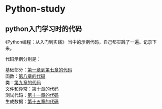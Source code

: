 # Python-study
## python入门学习时的代码

《Python编程：从入门到实践》 当中的示例代码，自己都实践了一遍。记录下来。  

代码示例分别是：  

基础部分：[第一章到第七章的代码](https://github.com/Sherry-co/PythonCode/tree/master/chapter1-chapter7)  
函数：[第八章的代码](https://github.com/Sherry-co/PythonCode/tree/master/chapter8)  
类：[第九章的代码](https://github.com/Sherry-co/PythonCode/tree/master/chapter9)  
文件和异常：[第十章的代码](https://github.com/Sherry-co/PythonCode/tree/master/chapter10)  
测试代码：[第十一章的代码](https://github.com/Sherry-co/PythonCode/tree/master/chapter11)  
生成数据：[第十五章的代码](https://github.com/Sherry-co/PythonCode/tree/master/chapter15)
